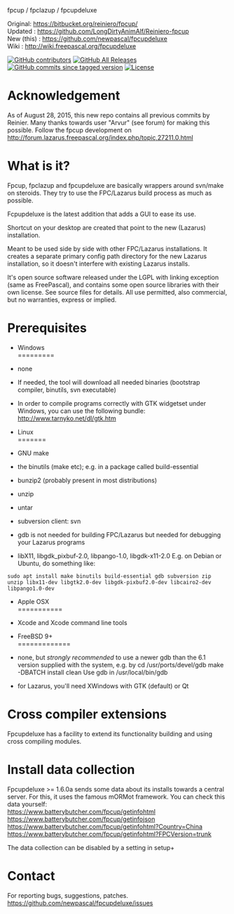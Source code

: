 fpcup / fpclazup / fpcupdeluxe

Original: https://bitbucket.org/reiniero/fpcup/  
Updated : https://github.com/LongDirtyAnimAlf/Reiniero-fpcup  
New (this) : https://github.com/newpascal/fpcupdeluxe  
Wiki : http://wiki.freepascal.org/fpcupdeluxe  

[![GitHub contributors](https://img.shields.io/github/contributors/LongDirtyAnimAlf/fpcupdeluxe)](https://github.com/LongDirtyAnimAlf/fpcupdeluxe/graphs/contributors)
[![GitHub All Releases](https://img.shields.io/github/downloads/LongDirtyAnimAlf/fpcupdeluxe/total)](https://github.com/LongDirtyAnimAlf/fpcupdeluxe/releases)
[![GitHub commits since tagged version](https://img.shields.io/github/commits-since/LongDirtyAnimAlf/fpcupdeluxe/1.6.8k)](https://github.com/LongDirtyAnimAlf/fpcupdeluxe/commits/master)
[![License](https://img.shields.io/badge/license-zlib%2Flibpng-blue.svg)](LICENSE)

Acknowledgement
===========
As of August 28, 2015, this new repo contains all previous commits by Reinier.
Many thanks towards user "Arvur" (see forum) for making this possible.
Follow the fpcup development on http://forum.lazarus.freepascal.org/index.php/topic,27211.0.html

What is it?
===========
Fpcup, fpclazup and fpcupdeluxe are basically wrappers around svn/make on steroids.
They try to use the FPC/Lazarus build process as much as possible.

Fcpupdeluxe is the latest addition that adds a GUI to ease its use.

Shortcut on your desktop are created that point to the new (Lazarus) installation.

Meant to be used side by side with other FPC/Lazarus installations. It creates a
separate primary config path directory for the new Lazarus installation, so it 
doesn't interfere with existing Lazarus installs.

It's open source software released under the LGPL with linking exception 
(same as FreePascal), and contains some open source libraries with their own license. 
See source files for details.
All use permitted, also commercial, but no warranties, express or implied.

Prerequisites
=============

- Windows  
=========
- none
- If needed, the tool will download all needed binaries (bootstrap compiler, binutils, svn executable)
- In order to compile programs correctly with GTK widgetset under Windows, you can use the following bundle:   http://www.tarnyko.net/dl/gtk.htm

- Linux  
=======
- GNU make
- the binutils (make etc); e.g. in a package called build-essential
- bunzip2 (probably present in most distributions)
- unzip
- untar
- subversion client: svn
- gdb is not needed for building FPC/Lazarus but needed for debugging 
  your Lazarus programs 
- libX11, libgdk_pixbuf-2.0, libpango-1.0, libgdk-x11-2.0
E.g. on Debian or Ubuntu, do something like:
```
sudo apt install make binutils build-essential gdb subversion zip unzip libx11-dev libgtk2.0-dev libgdk-pixbuf2.0-dev libcairo2-dev libpango1.0-dev
```

- Apple OSX  
===========
- Xcode and Xcode command line tools

- FreeBSD 9+  
=============
- none, but *strongly recommended* to use a newer gdb than the 6.1 version 
supplied with the system, e.g. by
cd /usr/ports/devel/gdb
make -DBATCH install clean
Use gdb in /usr/local/bin/gdb
- for Lazarus, you'll need XWindows with GTK (default) or Qt


Cross compiler extensions
=========================
Fpcupdeluxe has a facility to extend its functionality building and using cross compiling modules.


Install data collection
=========================
Fpcupdeluxe >= 1.6.0a sends some data about its installs towards a central server.
For this, it uses the famous mORMot framework.
You can check this data yourself:  
https://www.batterybutcher.com/fpcup/getinfohtml  
https://www.batterybutcher.com/fpcup/getinfojson  
https://www.batterybutcher.com/fpcup/getinfohtml?Country=China  
https://www.batterybutcher.com/fpcup/getinfohtml?FPCVersion=trunk  

The data collection can be disabled by a setting in setup+


Contact
=======
For reporting bugs, suggestions, patches.  
https://github.com/newpascal/fpcupdeluxe/issues
